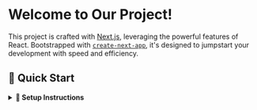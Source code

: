 # Welcome to Our Project!

This project is crafted with [Next.js](https://nextjs.org/), leveraging the powerful features of React. Bootstrapped with [`create-next-app`](https://github.com/vercel/next.js/tree/canary/packages/create-next-app), it's designed to jumpstart your development with speed and efficiency.

## 🚀 Quick Start

<details>
<summary><strong>🔧 Setup Instructions</strong></summary>

### Follow line by line
```bash
git clone https://github.com/fuad-rahat/2024_ARCHEAN_RAN.git
cd 2024_ARCHEAN_RAN
npm install
npm run dev
```